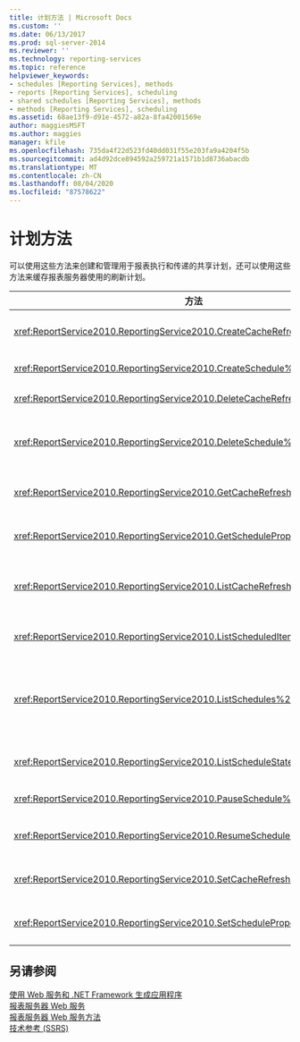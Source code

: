 ```yaml
---
title: 计划方法 | Microsoft Docs
ms.custom: ''
ms.date: 06/13/2017
ms.prod: sql-server-2014
ms.reviewer: ''
ms.technology: reporting-services
ms.topic: reference
helpviewer_keywords:
- schedules [Reporting Services], methods
- reports [Reporting Services], scheduling
- shared schedules [Reporting Services], methods
- methods [Reporting Services], scheduling
ms.assetid: 68ae13f9-d91e-4572-a82a-8fa42001569e
author: maggiesMSFT
ms.author: maggies
manager: kfile
ms.openlocfilehash: 735da4f22d523fd40dd031f55e203fa9a4204f5b
ms.sourcegitcommit: ad4d92dce894592a259721a1571b1d8736abacdb
ms.translationtype: MT
ms.contentlocale: zh-CN
ms.lasthandoff: 08/04/2020
ms.locfileid: "87578622"
---
```

# <a name="scheduling-methods"></a>计划方法
  可以使用这些方法来创建和管理用于报表执行和传递的共享计划，还可以使用这些方法来缓存报表服务器使用的刷新计划。  
  
|方法|操作|  
|------------|------------|  
|<xref:ReportService2010.ReportingService2010.CreateCacheRefreshPlan%2A>|创建项的缓存刷新计划。|  
|<xref:ReportService2010.ReportingService2010.CreateSchedule%2A>|创建新的共享计划。|  
|<xref:ReportService2010.ReportingService2010.DeleteCacheRefreshPlan%2A>|删除缓存刷新计划。|  
|<xref:ReportService2010.ReportingService2010.DeleteSchedule%2A>|基于特定的计划 ID 删除共享计划。|  
|<xref:ReportService2010.ReportingService2010.GetCacheRefreshPlanProperties%2A>|返回指定的缓存刷新计划的属性。|  
|<xref:ReportService2010.ReportingService2010.GetScheduleProperties%2A>|返回共享计划的属性值。|  
|<xref:ReportService2010.ReportingService2010.ListCacheRefreshPlans%2A>|返回与目录项关联的缓存刷新计划的列表。|  
|<xref:ReportService2010.ReportingService2010.ListScheduledItems%2A>|返回与共享计划关联的项的列表。|  
|<xref:ReportService2010.ReportingService2010.ListSchedules%2A>|返回报表服务器或 SharePoint 网站上的所有共享计划列表。|  
|<xref:ReportService2010.ReportingService2010.ListScheduleStates%2A>|返回支持的计划状态的列表。|  
|<xref:ReportService2010.ReportingService2010.PauseSchedule%2A>|暂停给定计划的执行。|  
|<xref:ReportService2010.ReportingService2010.ResumeSchedule%2A>|恢复已暂停的共享计划。|  
|<xref:ReportService2010.ReportingService2010.SetCacheRefreshPlanProperties%2A>|设置缓存刷新计划的属性。|  
|<xref:ReportService2010.ReportingService2010.SetScheduleProperties%2A>|设置共享计划的属性值。|  
  
## <a name="see-also"></a>另请参阅  
 [使用 Web 服务和 .NET Framework 生成应用程序](../net-framework/building-applications-using-the-web-service-and-the-net-framework.md)   
 [报表服务器 Web 服务](../report-server-web-service.md)   
 [报表服务器 Web 服务方法](report-server-web-service-methods.md)   
 [技术参考 (SSRS)](../../technical-reference-ssrs.md)  
  
  
